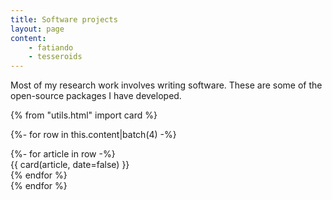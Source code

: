 ```yaml
---
title: Software projects
layout: page
content:
    - fatiando
    - tesseroids
---
```


Most of my research work involves writing software. These are some of the
open-source packages I have developed.

{% from "utils.html" import card %}

{%- for row in this.content|batch(4) -%}
<div class="row">
    {%- for article in row -%}
        <div class="col-md-3 col-sm-3">
            {{ card(article, date=false) }}
        </div>
    {% endfor %}
</div>
{% endfor %}

